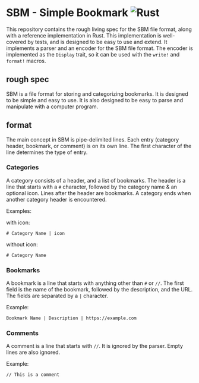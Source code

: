 # SBM - Simple Bookmark ![Rust](https://github.com/malcjones/sbm/actions/workflows/rust.yml/badge.svg)

This repository contains the rough living spec for the SBM file format, along with a reference implementation in Rust.
This implementation is well-covered by tests, and is designed to be easy to use and extend. It implements a parser and an encoder for the SBM file format. The encoder is implemented as the `Display` trait, so it can be used with the `write!` and `format!` macros.

## rough spec
SBM is a file format for storing and categorizing bookmarks. It is designed to be simple and easy to use. It is also designed to be easy to parse and manipulate with a computer program.

## format
The main concept in SBM is pipe-delimited lines. Each
entry (category header, bookmark, or comment) is on its own line. The first character of the line determines the type of entry.

### Categories
A category consists of a header, and a list of bookmarks. The header is a line that starts with a `#` character, followed by the category name & an optional icon. Lines after the header are bookmarks. A category ends when another category header is encountered.

Examples:

with icon:
```
# Category Name | icon
```
without icon:
```
# Category Name
```

### Bookmarks
A bookmark is a line that starts with anything other than `#` or `//`. The first field is the name of the bookmark, followed by the description, and the URL. The fields are separated by a `|` character.

Example:
```
Bookmark Name | Description | https://example.com
```

### Comments
A comment is a line that starts with `//`. It is ignored by the parser. Empty lines are also ignored.

Example:
```
// This is a comment
```